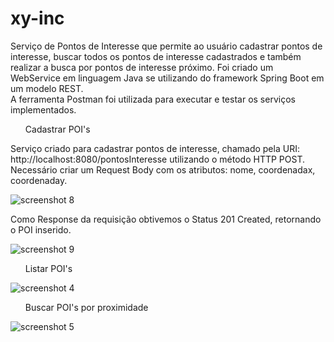 <h1> xy-inc </h1>

Serviço de Pontos de Interesse que permite ao usuário cadastrar pontos de interesse, buscar todos os pontos de interesse cadastrados e também realizar a busca por pontos de interesse próximo.
Foi criado um WebService em linguagem Java se utilizando do framework Spring Boot em um modelo REST. 
<br>
A ferramenta Postman foi utilizada para executar e testar os serviços implementados.

<ol> Cadastrar POI's </ol>

Serviço criado para cadastrar pontos de interesse, chamado pela URI: http://localhost:8080/pontosInteresse utilizando o método HTTP POST.
Necessário criar um Request Body com os atributos: nome, coordenadax, coordenaday.

![screenshot 8](https://user-images.githubusercontent.com/10735013/65834351-677ede80-e2b0-11e9-9cb0-aa4e3d8f5a61.jpg)

Como Response da requisição obtivemos o Status 201 Created, retornando o POI inserido.

![screenshot 9](https://user-images.githubusercontent.com/10735013/65834399-c6445800-e2b0-11e9-94d0-b4b53862d880.jpg)



 <ol> Listar POI's </ol>
 
 ![screenshot 4](https://user-images.githubusercontent.com/10735013/65834093-d870c700-e2ad-11e9-81d7-16c990681ace.jpg)
 
  <ol> Buscar POI's por proximidade </ol>
  
 
![screenshot 5](https://user-images.githubusercontent.com/10735013/65834108-0950fc00-e2ae-11e9-8cd2-59555c040915.jpg)
